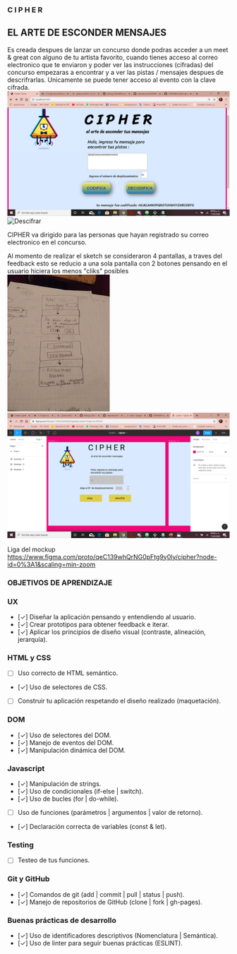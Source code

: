 ### C I P H E R
## EL ARTE DE ESCONDER MENSAJES

Es creada despues de lanzar un concurso donde podras acceder a un meet & great con alguno de tu artista favorito,
cuando tienes acceso al correo electronico que te enviaron y poder ver las instrucciones (cifradas) del concurso empezaras
a encontrar y a ver las pistas / mensajes despues de descrifrarlas. Unicamente se  puede tener acceso al evento con la clave cifrada.
![Cifrar](src/images/Diapositiva1.PNG)
![Descifrar](src/images/Diapostiva2.PNG)

CIPHER va dirigido para las personas que hayan registrado su correo electronico en el concurso.

Al momento de realizar el sketch se consideraron 4 pantallas, a traves del feedback esto se reducio a una sola pantalla con
2 botones pensando en el usuario hiciera los menos "cliks" posibles
![Sketch](src/images/sketch.JPG)
![Prototipo](src/images/Prototipo.png)

Liga del mockup https://www.figma.com/proto/qeC139whQrNG0pFtg9y0ly/cipher?node-id=0%3A1&scaling=min-zoom

### OBJETIVOS DE APRENDIZAJE

### UX
- [✓] Diseñar la aplicación pensando y entendiendo al usuario.
- [✓] Crear prototipos para obtener feedback e iterar.
- [✓] Aplicar los principios de diseño visual (contraste, alineación, jerarquía).

### HTML y CSS

- [ ] Uso correcto de HTML semántico.
- [✓] Uso de selectores de CSS.
- [ ] Construir tu aplicación respetando el diseño realizado (maquetación).

### DOM

- [✓] Uso de selectores del DOM.
- [✓] Manejo de eventos del DOM.
- [✓] Manipulación dinámica del DOM.

### Javascript

- [✓] Manipulación de strings.
- [✓] Uso de condicionales (if-else | switch).
- [✓] Uso de bucles (for | do-while).
- [ ] Uso de funciones (parámetros | argumentos | valor de retorno).
- [✓] Declaración correcta de variables (const & let).

### Testing
- [ ] Testeo de tus funciones.

### Git y GitHub
- [✓] Comandos de git (add | commit | pull | status | push).
- [✓] Manejo de repositorios de GitHub (clone | fork | gh-pages).

### Buenas prácticas de desarrollo
- [✓] Uso de identificadores descriptivos (Nomenclatura | Semántica).
- [✓] Uso de linter para seguir buenas prácticas (ESLINT).
